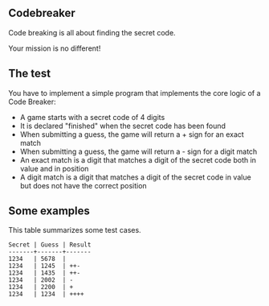 Codebreaker
-----------

Code breaking is all about finding the secret code.

Your mission is no different!

The test
--------

You have to implement a simple program that implements the core logic of a Code Breaker:

 - A game starts with a secret code of 4 digits
 - It is declared "finished" when the secret code has been found
 - When submitting a guess, the game will return a + sign for an exact match
 - When submitting a guess, the game will return a - sign for a digit match
 - An exact match is a digit that matches a digit of the secret code both in value and in position
 - A digit match is a digit that matches a digit of the secret code in value but does not have the correct position

Some examples
-------------

This table summarizes some test cases.

    Secret | Guess | Result
    -------+-------+-------
    1234   | 5678  |       
    1234   | 1245  | ++-   
    1234   | 1435  | ++-   
    1234   | 2002  | -     
    1234   | 2200  | +     
    1234   | 1234  | ++++  


